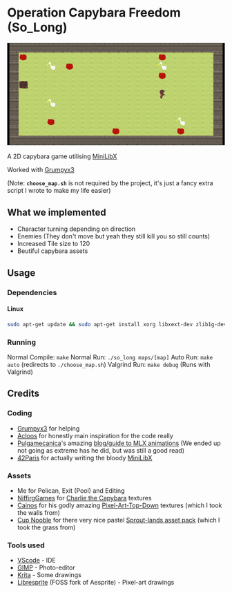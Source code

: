 # Operation Capybara Freedom (So_Long)

![Alt Text](./screenshots/FreeCapybara!.gif)

A 2D capybara game utilising [MiniLibX](https://github.com/42Paris/minilibx-linux)

Worked with [Grumpyx3](https://github.com/Grumpyx3)

(Note: **`choose_map.sh`** is not required by the project, it's just a fancy extra script I wrote to make my life easier)

## What we implemented

- Character turning depending on direction
- Enemies (They don't move but yeah they still kill you so still counts)
- Increased Tile size to 120
- Beutiful capybara assets

## Usage

### Dependencies

#### Linux

```bash
sudo apt-get update && sudo apt-get install xorg libxext-dev zlib1g-dev libbsd-dev
```

### Running

Normal Compile: `make`
Normal Run: `./so_long maps/[map]`
Auto Run: `make auto` (redirects to `./choose_map.sh`)
Valgrind Run: `make debug` (Runs with Valgrind)

## Credits

### Coding

- [Grumpyx3](https://github.com/Grumpyx3) for helping
- [Acloos](https://gitlab.com/42_cursus1/so_long/) for honestly main inspiration for the code really
- [Pulgamecanica](https://github.com/pulgamecanica)'s amazing [blog/guide to MLX animations](https://pulgamecanica.herokuapp.com/posts/mlx-animations) (We ended up not going as extreme has he did, but was still a good read)
- [42Paris](https://github.com/42Paris) for actually writing the bloody [MiniLibX](https://github.com/42Paris/minilibx-linux)

### Assets

- Me for Pelican, Exit (Pool) and Editing
- [NiffirgGames](https://niffirggames.itch.io/) for [Charlie the Capybara](https://niffirggames.itch.io/charliethecapybara) textures
- [Cainos](https://cainos.itch.io/) for his godly amazing [Pixel-Art-Top-Down](https://cainos.itch.io/pixel-art-top-down-basic) textures (which I took the walls from)
- [Cup Nooble](https://cupnooble.itch.io/) for there very nice pastel [Sprout-lands asset pack](https://cupnooble.itch.io/sprout-lands-asset-pack) (which I took the grass from)

### Tools used

- [VScode](https://code.visualstudio.com/) - IDE
- [GIMP](https://www.gimp.org/) - Photo-editor
- [Krita](https://krita.org/en/) - Some drawings
- [Libresprite](https://libresprite.github.io/#!/) (FOSS fork of Aesprite) - Pixel-art drawings
